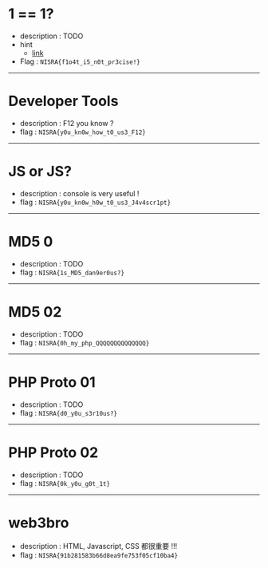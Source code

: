 # 1 == 1?
- description : TODO
- hint
	- [link](https://www.sherlocklee.top/2018/08/19/php%E7%BC%BA%E9%99%B7%E6%BC%8F%E6%B4%9E/)
- Flag : `NISRA{f1o4t_i5_n0t_pr3cise!}`

---

# Developer Tools
- description : F12 you know ?
- flag : `NISRA{y0u_kn0w_how_t0_us3_F12}`

---

# JS or JS?
- description : console is very useful \!
- flag : `NISRA{y0u_kn0w_h0w_t0_us3_J4v4scr1pt}`

---

# MD5 0
- description : TODO
- flag : `NISRA{1s_MD5_dan9er0us?}`

---

# MD5 02
- description : TODO
- flag : `NISRA{0h_my_php_QQQQQQQQQQQQQQ}`

---

# PHP Proto 01
- description : TODO
- flag : `NISRA{d0_y0u_s3r10us?}`

---

# PHP Proto 02
- description : TODO
- flag : `NISRA{0k_y0u_g0t_1t}`

---

# web3bro
- description : HTML, Javascript, CSS 都很重要 \!\!\!
- flag : `NISRA{91b281583b66d8ea9fe753f05cf10ba4}`
